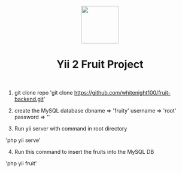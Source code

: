 <p align="center">
    <a href="https://github.com/yiisoft" target="_blank">
        <img src="https://avatars0.githubusercontent.com/u/993323" height="100px">
    </a>
    <h1 align="center">Yii 2 Fruit Project</h1>
    <br>
</p>

1. git clone repo
'git clone https://github.com/whitenight100/fruit-backend.git'

2. create the MySQL database
dbname => 'fruity'
username => 'root'
password => ''

3. Run yii server with command in root directory

'php yii serve'

4. Run this command to insert the fruits into the MySQL DB

'php yii fruit'
